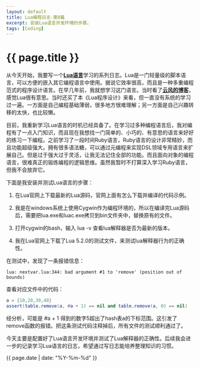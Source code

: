 ```yaml
---
layout: default
title: Lua编程日志-第0篇
excerpt: 安装Lua语言开发环境的步骤。
tags: [Coding]
---
```

{{ page.title }}
================

从今天开始，我要写一个[**Lua语言**](http://www.lua.org/home.html)学习的系列日志。Lua是一门轻量级的脚本语言，可以方便的嵌入其它编程语言中使用。据说它效率很高，而且是一种多重编程范式的程序设计语言。在早几年前，我就想学习这门语言。当时看了[**云风的博客**](http://blog.codingnow.com/)，感觉Lua很有意思。当时还买了本《Lua程序设计》来看，但一直没有系统的学习过一遍。一方面是自己编程基础薄弱，很多地方很难理解；另一方面是自己兴趣转移的太快，也比较懒。

目前，我重新学习Lua语言的时机已经具备了。在学习过多种编程语言后，我对编程有了一点入门知识，而且现在我想找一门简单的、小巧的、有意思的语言来好好的练习一下编程。之前学习了一段时间Ruby语言，Ruby语言的设计非常精妙，而且功能超级强大。拥有很多语法糖，可以通过元编程来实现DSL领域专用语言来扩展自己。但是过于强大过于灵活，让我无法记住全部的功能。而且面向对象的编程语言，很难真正的锻炼编程的逻辑思维。虽然我暂时不打算深入学习Ruby语言，但我不会放弃它。

下面是我安装并测试Lua语言的步骤：

1. 在Lua官网上下载最新的Lua源码，官网上面有怎么下载并编译的代码示例。

2. 我是在windows系统上使用Cygwin作为编程环境的，所以在编译完Lua源码后，需要把lua.exe和luac.exe拷贝到bin文件夹中，替换原有的文件。

3. 打开cygwin的bash，输入 lua -v 查看lua解释器是否为最新的版本。

4. 我在Lua官网上下载了Lua 5.2.0的测试文件，来测试lua解释器行为的正确性。

在测试中，发现了一条报错信息：

~~~
lua: nextvar.lua:344: bad argument #1 to 'remove' (position out of bounds)
~~~

查看对应文件中的代码：

~~~lua
a = {10,20,30,40}
assert(table.remove(a, #a + 1) == nil and table.remove(a, 0) == nil)
~~~

经分析，可能是 #a + 1 得到的数字5超出了hash表a的下标范围。这引发了remove函数的报错。把这条测试代码注释掉后，所有文件的测试顺利通过了。

今天主要是配置好了Lua语言开发环境并测试了Lua解释器的正确性。后续我会进一步的记录学习Lua语言的日志，希望通过写日志能培养整理知识的习惯。

{{ page.date | date: "%Y-%m-%d" }}
